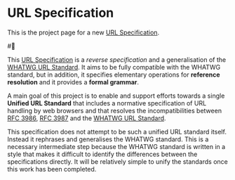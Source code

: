 URL Specification 
=================

This is the project page for a new [URL Specification][url-spec]. 

#🌲

This [URL Specification][url-spec] is a _reverse specification_ and a generalisation of the [WHATWG URL Standard][wwg]. It aims to be fully 
compatible with the WHATWG standard, but in addition, it specifies elementary operations for **reference resolution** and it provides a **formal grammar**. 

A main goal of this project is to enable and support efforts towards a single **Unified URL Standard** that includes a normative specification of URL handling by web browsers and that resolves the incompatibilities between [RFC 3986][uri], [RFC 3987][iri] and the [WHATWG URL Standard][wwg]. 

This specification does not attempt to be such a unified URL standard itself. Instead it rephrases and generalises the WHATWG standard. This is a necessary intermediate step because the WHATWG standard is written in a style that makes it difficult to identify the differences between the specifications directly. It will be relatively simple to unify the standards once this work has been completed. 

[url-spec]:https://alwinb.github.io/url-specification/
[uri]:https://tools.ietf.org/html/rfc3986
[iri]:https://tools.ietf.org/html/rfc3987
[wwg]:https://url.spec.whatwg.org




